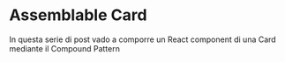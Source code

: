 # Assemblable Card

In questa serie di post vado a comporre un React component di una Card mediante il Compound Pattern
